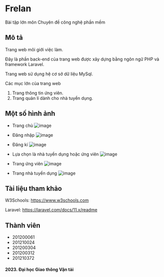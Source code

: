 # Frelan
Bài tập lớn môn Chuyên đề công nghệ phần mềm

## Mô tả
Trang web môi giới việc làm.

Đây là phần back-end của trang web được xây dựng bằng ngôn ngữ PHP và framework Laravel.

Trang web sử dụng hệ cơ sở dữ liệu MySql.

Các mục lớn của trang web
  
  1. Trang thông tin ứng viên.
  2. Trang quản lí dành cho nhà tuyển dụng.

## Một số hình ảnh
  * Trang chủ
  ![image](https://github.com/ngquy02/Web_Backend_Frelan/assets/85392867/dea3869d-85d1-4780-b650-ae2937b13065)

  * Đăng nhập
  ![image](https://github.com/ngquy02/Web_Backend_Frelan/assets/85392867/8cfc08df-b2aa-4445-9b2f-fa29b6ee1597)

  * Đăng kí
  ![image](https://github.com/ngquy02/Web_Backend_Frelan/assets/85392867/dc8375fe-e407-47ec-8945-fa38b6b81c69)

  * Lựa chọn là nhà tuyển dụng hoặc ứng viên
  ![image](https://github.com/ngquy02/Web_Backend_Frelan/assets/85392867/40873f72-4a85-4ba0-be73-2c07dc735d06)
  
  * Trang ứng viên
  ![image](https://github.com/ngquy02/Web_Backend_Frelan/assets/85392867/9cfaacdb-2f8c-4385-a4bd-cf93372a72b6)

  * Trang nhà tuyển dụng
  ![image](https://github.com/ngquy02/Web_Backend_Frelan/assets/85392867/f4c20a13-3da6-4d1f-b7f5-3cc99f2fbafd)

## Tài liệu tham khảo
W3Schools: https://www.w3schools.com

Laravel: https://laravel.com/docs/11.x/readme

## Thành viên
  * 201200061
  * 201210024
  * 201200304
  * 201200312
  * 201210372
  
#### 2023. Đại học Giao thông Vận tải
